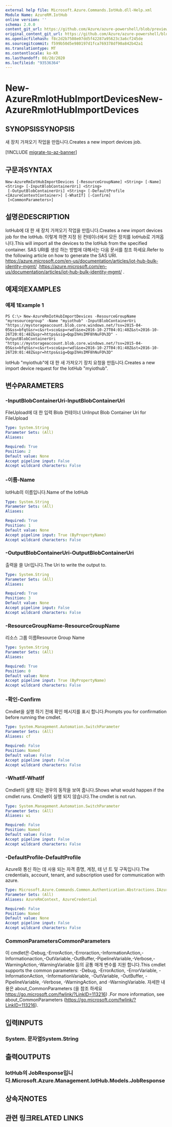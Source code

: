 ```yaml
---
external help file: Microsoft.Azure.Commands.IotHub.dll-Help.xml
Module Name: AzureRM.IotHub
online version: ''
schema: 2.0.0
content_git_url: https://github.com/Azure/azure-powershell/blob/preview/src/ResourceManager/IotHub/Commands.IotHub/help/New-AzureRmIotHubImportDevices.md
original_content_git_url: https://github.com/Azure/azure-powershell/blob/preview/src/ResourceManager/IotHub/Commands.IotHub/help/New-AzureRmIotHubImportDevices.md
ms.openlocfilehash: f8c2d2b7508e07dd5f42287a95623c3a6cf245de
ms.sourcegitcommit: f599b50d5e980197d1fca769378df90a842b42a1
ms.translationtype: MT
ms.contentlocale: ko-KR
ms.lasthandoff: 08/20/2020
ms.locfileid: "93536364"
---
```

# <span data-ttu-id="4bbb9-101">New-AzureRmIotHubImportDevices</span><span class="sxs-lookup"><span data-stu-id="4bbb9-101">New-AzureRmIotHubImportDevices</span></span>

## <span data-ttu-id="4bbb9-102">SYNOPSIS</span><span class="sxs-lookup"><span data-stu-id="4bbb9-102">SYNOPSIS</span></span>
<span data-ttu-id="4bbb9-103">새 장치 가져오기 작업을 만듭니다.</span><span class="sxs-lookup"><span data-stu-id="4bbb9-103">Creates a new import devices job.</span></span>

[!INCLUDE [migrate-to-az-banner](../../includes/migrate-to-az-banner.md)]

## <span data-ttu-id="4bbb9-104">구문과</span><span class="sxs-lookup"><span data-stu-id="4bbb9-104">SYNTAX</span></span>

```
New-AzureRmIotHubImportDevices [-ResourceGroupName] <String> [-Name] <String> [-InputBlobContainerUri] <String>
 [-OutputBlobContainerUri] <String> [-DefaultProfile <IAzureContextContainer>] [-WhatIf] [-Confirm]
 [<CommonParameters>]
```

## <span data-ttu-id="4bbb9-105">설명은</span><span class="sxs-lookup"><span data-stu-id="4bbb9-105">DESCRIPTION</span></span>
<span data-ttu-id="4bbb9-106">IotHub에 대 한 새 장치 가져오기 작업을 만듭니다.</span><span class="sxs-lookup"><span data-stu-id="4bbb9-106">Creates a new import devices job for the IotHub.</span></span>
<span data-ttu-id="4bbb9-107">이렇게 하면 지정 된 컨테이너에서 모든 장치를 IotHub로 가져옵니다.</span><span class="sxs-lookup"><span data-stu-id="4bbb9-107">This will import all the devices to the IotHub from the specified container.</span></span> <span data-ttu-id="4bbb9-108">SAS URI를 생성 하는 방법에 대해서는 다음 문서를 참조 하세요.</span><span class="sxs-lookup"><span data-stu-id="4bbb9-108">Refer to the following article on how to generate the SAS URI.</span></span>
<span data-ttu-id="4bbb9-109"> https://azure.microsoft.com/en-us/documentation/articles/iot-hub-bulk-identity-mgmt/ .</span><span class="sxs-lookup"><span data-stu-id="4bbb9-109">https://azure.microsoft.com/en-us/documentation/articles/iot-hub-bulk-identity-mgmt/ .</span></span>

## <span data-ttu-id="4bbb9-110">예제의</span><span class="sxs-lookup"><span data-stu-id="4bbb9-110">EXAMPLES</span></span>

### <span data-ttu-id="4bbb9-111">예제 1</span><span class="sxs-lookup"><span data-stu-id="4bbb9-111">Example 1</span></span>
```
PS C:\> New-AzureRmIotHubImportDevices -ResourceGroupName "myresourcegroup" -Name "myiothub" -InputBlobContainerUri "https://mystorageaccount.blob.core.windows.net/?sv=2015-04-05&ss=bfqt&sr=c&srt=sco&sp=rwdl&se=2016-10-27T04:01:48Z&st=2016-10-26T20:01:48Z&spr=https&sig=QqpIhHsIMF8hNuFO%3D" -OutputBlobContainerUri "https://mystorageaccount.blob.core.windows.net/?sv=2015-04-05&ss=bfqt&sr=c&srt=sco&sp=rwdl&se=2016-10-27T04:01:48Z&st=2016-10-26T20:01:48Z&spr=https&sig=QqpIhHsIMF8hNuFO%3D"
```

<span data-ttu-id="4bbb9-112">IotHub "myiothub"에 대 한 새 가져오기 장치 요청을 만듭니다.</span><span class="sxs-lookup"><span data-stu-id="4bbb9-112">Creates a new import device request for the IotHub "myiothub".</span></span>

## <span data-ttu-id="4bbb9-113">변수</span><span class="sxs-lookup"><span data-stu-id="4bbb9-113">PARAMETERS</span></span>

### <span data-ttu-id="4bbb9-114">-InputBlobContainerUri</span><span class="sxs-lookup"><span data-stu-id="4bbb9-114">-InputBlobContainerUri</span></span>
<span data-ttu-id="4bbb9-115">FileUpload에 대 한 입력 Blob 컨테이너 Uri</span><span class="sxs-lookup"><span data-stu-id="4bbb9-115">Input Blob Container Uri for FileUpload</span></span>

```yaml
Type: System.String
Parameter Sets: (All)
Aliases: 

Required: True
Position: 2
Default value: None
Accept pipeline input: False
Accept wildcard characters: False
```

### <span data-ttu-id="4bbb9-116">-이름</span><span class="sxs-lookup"><span data-stu-id="4bbb9-116">-Name</span></span>
<span data-ttu-id="4bbb9-117">IotHub의 이름입니다.</span><span class="sxs-lookup"><span data-stu-id="4bbb9-117">Name of the IotHub</span></span>

```yaml
Type: System.String
Parameter Sets: (All)
Aliases: 

Required: True
Position: 1
Default value: None
Accept pipeline input: True (ByPropertyName)
Accept wildcard characters: False
```

### <span data-ttu-id="4bbb9-118">-OutputBlobContainerUri</span><span class="sxs-lookup"><span data-stu-id="4bbb9-118">-OutputBlobContainerUri</span></span>
<span data-ttu-id="4bbb9-119">출력을 쓸 Uri입니다.</span><span class="sxs-lookup"><span data-stu-id="4bbb9-119">The Uri to write the output to.</span></span> 

```yaml
Type: System.String
Parameter Sets: (All)
Aliases: 

Required: True
Position: 3
Default value: None
Accept pipeline input: False
Accept wildcard characters: False
```

### <span data-ttu-id="4bbb9-120">-ResourceGroupName</span><span class="sxs-lookup"><span data-stu-id="4bbb9-120">-ResourceGroupName</span></span>
<span data-ttu-id="4bbb9-121">리소스 그룹 이름</span><span class="sxs-lookup"><span data-stu-id="4bbb9-121">Resource Group Name</span></span>

```yaml
Type: System.String
Parameter Sets: (All)
Aliases: 

Required: True
Position: 0
Default value: None
Accept pipeline input: True (ByPropertyName)
Accept wildcard characters: False
```

### <span data-ttu-id="4bbb9-122">-확인</span><span class="sxs-lookup"><span data-stu-id="4bbb9-122">-Confirm</span></span>
<span data-ttu-id="4bbb9-123">Cmdlet을 실행 하기 전에 확인 메시지를 표시 합니다.</span><span class="sxs-lookup"><span data-stu-id="4bbb9-123">Prompts you for confirmation before running the cmdlet.</span></span>

```yaml
Type: System.Management.Automation.SwitchParameter
Parameter Sets: (All)
Aliases: cf

Required: False
Position: Named
Default value: False
Accept pipeline input: False
Accept wildcard characters: False
```

### <span data-ttu-id="4bbb9-124">-WhatIf</span><span class="sxs-lookup"><span data-stu-id="4bbb9-124">-WhatIf</span></span>
<span data-ttu-id="4bbb9-125">Cmdlet이 실행 되는 경우의 동작을 보여 줍니다.</span><span class="sxs-lookup"><span data-stu-id="4bbb9-125">Shows what would happen if the cmdlet runs.</span></span>
<span data-ttu-id="4bbb9-126">Cmdlet이 실행 되지 않습니다.</span><span class="sxs-lookup"><span data-stu-id="4bbb9-126">The cmdlet is not run.</span></span>

```yaml
Type: System.Management.Automation.SwitchParameter
Parameter Sets: (All)
Aliases: wi

Required: False
Position: Named
Default value: False
Accept pipeline input: False
Accept wildcard characters: False
```

### <span data-ttu-id="4bbb9-127">-DefaultProfile</span><span class="sxs-lookup"><span data-stu-id="4bbb9-127">-DefaultProfile</span></span>
<span data-ttu-id="4bbb9-128">Azure와 통신 하는 데 사용 되는 자격 증명, 계정, 테 넌 트 및 구독입니다.</span><span class="sxs-lookup"><span data-stu-id="4bbb9-128">The credentials, account, tenant, and subscription used for communication with azure.</span></span>

```yaml
Type: Microsoft.Azure.Commands.Common.Authentication.Abstractions.IAzureContextContainer
Parameter Sets: (All)
Aliases: AzureRmContext, AzureCredential

Required: False
Position: Named
Default value: None
Accept pipeline input: False
Accept wildcard characters: False
```

### <span data-ttu-id="4bbb9-129">CommonParameters</span><span class="sxs-lookup"><span data-stu-id="4bbb9-129">CommonParameters</span></span>
<span data-ttu-id="4bbb9-130">이 cmdlet은-Debug,-ErrorAction,-Erroraction,-InformationAction,-Informationaction,-OutVariable,-OutBuffer,-PipelineVariable,-Verbose,-WarningAction,-WarningVariable 등의 공통 매개 변수를 지원 합니다.</span><span class="sxs-lookup"><span data-stu-id="4bbb9-130">This cmdlet supports the common parameters: -Debug, -ErrorAction, -ErrorVariable, -InformationAction, -InformationVariable, -OutVariable, -OutBuffer, -PipelineVariable, -Verbose, -WarningAction, and -WarningVariable.</span></span> <span data-ttu-id="4bbb9-131">자세한 내용은 about_CommonParameters (을 참조 하세요 https://go.microsoft.com/fwlink/?LinkID=113216) .</span><span class="sxs-lookup"><span data-stu-id="4bbb9-131">For more information, see about_CommonParameters (https://go.microsoft.com/fwlink/?LinkID=113216).</span></span>

## <span data-ttu-id="4bbb9-132">입력</span><span class="sxs-lookup"><span data-stu-id="4bbb9-132">INPUTS</span></span>

### <span data-ttu-id="4bbb9-133">System. 문자열</span><span class="sxs-lookup"><span data-stu-id="4bbb9-133">System.String</span></span>

## <span data-ttu-id="4bbb9-134">출력</span><span class="sxs-lookup"><span data-stu-id="4bbb9-134">OUTPUTS</span></span>

### <span data-ttu-id="4bbb9-135">IotHub의 JobResponse입니다.</span><span class="sxs-lookup"><span data-stu-id="4bbb9-135">Microsoft.Azure.Management.IotHub.Models.JobResponse</span></span>

## <span data-ttu-id="4bbb9-136">상속자</span><span class="sxs-lookup"><span data-stu-id="4bbb9-136">NOTES</span></span>

## <span data-ttu-id="4bbb9-137">관련 링크</span><span class="sxs-lookup"><span data-stu-id="4bbb9-137">RELATED LINKS</span></span>


